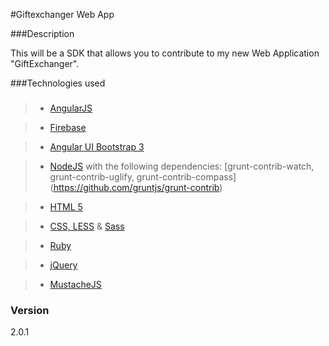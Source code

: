 #Giftexchanger Web App

###Description

This will be a SDK that allows you to contribute to my new Web Application "GiftExchanger".

###Technologies used

### 
> - [AngularJS](https://angularjs.org/) 

> - [Firebase](https://www.firebase.com/)

> - [Angular UI Bootstrap 3](http://angular-ui.github.io/bootstrap/)

> - [NodeJS](https://nodejs.org/) with the following dependencies: [grunt-contrib-watch, grunt-contrib-uglify, grunt-contrib-compass] (https://github.com/gruntjs/grunt-contrib)

> - [HTML 5](http://www.w3schools.com/html/html5_intro.asp)

> - [CSS, LESS](http://www.w3schools.com/css/) & [Sass](http://sass-lang.com/)

> - [Ruby](https://www.ruby-lang.org/en/)

> - [jQuery](https://jquery.com/)

> - [MustacheJS](https://github.com/janl/mustache.js/)

### Version 

2.0.1
